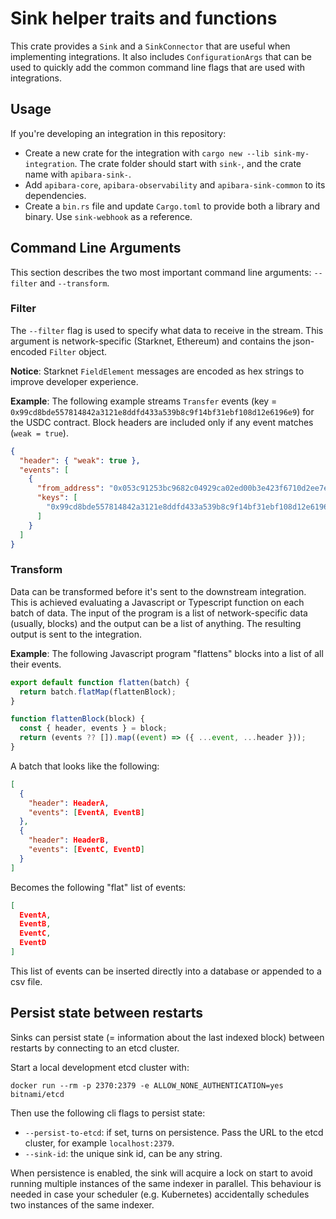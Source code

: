 # Sink helper traits and functions

This crate provides a `Sink` and a `SinkConnector` that are useful when
implementing integrations. It also includes `ConfigurationArgs` that can be used
to quickly add the common command line flags that are used with integrations.

## Usage

If you're developing an integration in this repository:

- Create a new crate for the integration with
  `cargo new --lib sink-my-integration`. The crate folder should start with
  `sink-`, and the crate name with `apibara-sink-`.
- Add `apibara-core`, `apibara-observability` and `apibara-sink-common` to its
  dependencies.
- Create a `bin.rs` file and update `Cargo.toml` to provide both a library and
  binary. Use `sink-webhook` as a reference.

## Command Line Arguments

This section describes the two most important command line arguments: `--filter`
and `--transform`.

### Filter

The `--filter` flag is used to specify what data to receive in the stream. This
argument is network-specific (Starknet, Ethereum) and contains the json-encoded
`Filter` object.

**Notice**: Starknet `FieldElement` messages are encoded as hex strings to
improve developer experience.

**Example**: The following example streams `Transfer` events (key =
`0x99cd8bde557814842a3121e8ddfd433a539b8c9f14bf31ebf108d12e6196e9`) for the USDC
contract. Block headers are included only if any event matches (`weak = true`).

```json
{
  "header": { "weak": true },
  "events": [
    {
      "from_address": "0x053c91253bc9682c04929ca02ed00b3e423f6710d2ee7e0d5ebb06f3ecf368a8",
      "keys": [
        "0x99cd8bde557814842a3121e8ddfd433a539b8c9f14bf31ebf108d12e6196e9"
      ]
    }
  ]
}
```

### Transform

Data can be transformed before it's sent to the downstream integration. This is
achieved evaluating a Javascript or Typescript function on each batch of data.
The input of the program is a list of network-specific data (usually, blocks)
and the output can be a list of anything. The resulting output is sent to the
integration.

**Example**: The following Javascript program "flattens" blocks into a list of
all their events.

```js
export default function flatten(batch) {
  return batch.flatMap(flattenBlock);
}

function flattenBlock(block) {
  const { header, events } = block;
  return (events ?? []).map((event) => ({ ...event, ...header }));
}
```

A batch that looks like the following:

```json
[
  {
    "header": HeaderA,
    "events": [EventA, EventB]
  },
  {
    "header": HeaderB,
    "events": [EventC, EventD]
  }
]
```

Becomes the following "flat" list of events:

```json
[
  EventA,
  EventB,
  EventC,
  EventD
]
```

This list of events can be inserted directly into a database or appended to a
csv file.

## Persist state between restarts

Sinks can persist state (= information about the last indexed block) between
restarts by connecting to an etcd cluster.

Start a local development etcd cluster with:

```
docker run --rm -p 2370:2379 -e ALLOW_NONE_AUTHENTICATION=yes bitnami/etcd
```

Then use the following cli flags to persist state:

- `--persist-to-etcd`: if set, turns on persistence. Pass the URL to the etcd
  cluster, for example `localhost:2379`.
- `--sink-id`: the unique sink id, can be any string.

When persistence is enabled, the sink will acquire a lock on start to avoid
running multiple instances of the same indexer in parallel. This behaviour is
needed in case your scheduler (e.g. Kubernetes) accidentally schedules two
instances of the same indexer.
